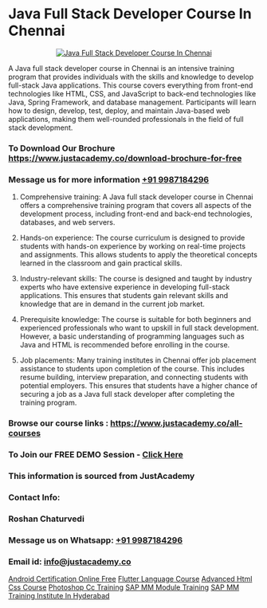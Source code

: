 # Java Full Stack Developer Course In Chennai

<p align="center">
  <a href="https://justacademy.co/course-detail/core-java-training">
    <img src="https://justacademy.co/storage2/course_image/1677245426_course_image.webp" alt="Java Full Stack Developer Course In Chennai">
  </a>
</p>


A Java full stack developer course in Chennai is an intensive training program that provides individuals with the skills and knowledge to develop full-stack Java applications. This course covers everything from front-end technologies like HTML, CSS, and JavaScript to back-end technologies like Java, Spring Framework, and database management. Participants will learn how to design, develop, test, deploy, and maintain Java-based web applications, making them well-rounded professionals in the field of full stack development.
### To Download Our Brochure https://www.justacademy.co/download-brochure-for-free
### Message us for more information [+91 9987184296](https://api.whatsapp.com/send?phone=919987184296)
1) Comprehensive training: A Java full stack developer course in Chennai offers a comprehensive training program that covers all aspects of the development process, including front-end and back-end technologies, databases, and web servers.

2) Hands-on experience: The course curriculum is designed to provide students with hands-on experience by working on real-time projects and assignments. This allows students to apply the theoretical concepts learned in the classroom and gain practical skills.

3) Industry-relevant skills: The course is designed and taught by industry experts who have extensive experience in developing full-stack applications. This ensures that students gain relevant skills and knowledge that are in demand in the current job market.

4) Prerequisite knowledge: The course is suitable for both beginners and experienced professionals who want to upskill in full stack development. However, a basic understanding of programming languages such as Java and HTML is recommended before enrolling in the course.

5) Job placements: Many training institutes in Chennai offer job placement assistance to students upon completion of the course. This includes resume building, interview preparation, and connecting students with potential employers. This ensures that students have a higher chance of securing a job as a Java full stack developer after completing the training program.

### Browse our course links : https://www.justacademy.co/all-courses 
### To Join our FREE DEMO Session - [Click Here](https://www.justacademy.co/register-for-course-demo)


### This information is sourced from JustAcademy
### Contact Info:
### Roshan Chaturvedi
### Message us on Whatsapp: [+91 9987184296](https://api.whatsapp.com/send?phone=919987184296)
### Email id: [info@justacademy.co](mailto:info@justacademy.co)
                    
[Android Certification Online Free](https://www.linkedin.com/pulse/android-certification-online-free-justacademy-bay-area-qzk2c/)
[Flutter Language Course](https://www.linkedin.com/pulse/flutter-language-course-justacademy-thane-znc2c/)
[Advanced Html Css Course](https://medium.com/@roneet705/advanced-html-css-course-48f67bbcc58f)
[Photoshop Cc Training](https://medium.com/@namusn/photoshop-cc-training-fb7d850bac08)
[SAP MM Module Training](https://justacademyin.github.io/Articles/SAP-MM-Module-Training)
[SAP MM Training Institute In Hyderabad](https://justacademyin.github.io/Articles/SAP-MM-Training-Institute-In-Hyderabad)
